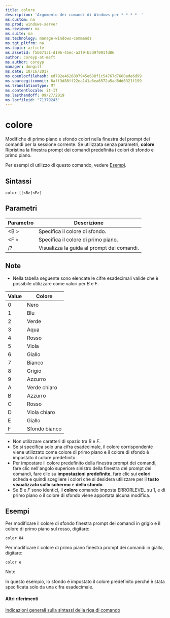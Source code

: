 ```yaml
---
title: colore
description: 'Argomento dei comandi di Windows per * * * *- '
ms.custom: na
ms.prod: windows-server
ms.reviewer: na
ms.suite: na
ms.technology: manage-windows-commands
ms.tgt_pltfrm: na
ms.topic: article
ms.assetid: f5b67131-d196-45ec-a3f9-b5d9f091fd86
author: coreyp-at-msft
ms.author: coreyp
manager: dongill
ms.date: 10/16/2017
ms.openlocfilehash: ed792e4626897945e688f1c54767d7680ade6d99
ms.sourcegitcommit: 6aff3d88ff22ea141a6ea6572a5ad8dd6321f199
ms.translationtype: MT
ms.contentlocale: it-IT
ms.lasthandoff: 09/27/2019
ms.locfileid: "71379243"
---
```

# <a name="color"></a>colore



Modifiche di primo piano e sfondo colori nella finestra del prompt dei comandi per la sessione corrente. Se utilizzata senza parametri, **colore** Ripristina la finestra prompt dei comandi predefinita i colori di sfondo e primo piano.

Per esempi di utilizzo di questo comando, vedere [Esempi](#BKMK_examples).

## <a name="syntax"></a>Sintassi

```
color [[<B>]<F>]
```

## <a name="parameters"></a>Parametri

|Parametro|Descrizione|
|---------|-----------|
|\<B >|Specifica il colore di sfondo.|
|\<F >|Specifica il colore di primo piano.|
|/?|Visualizza la guida al prompt dei comandi.|

## <a name="remarks"></a>Note

-   Nella tabella seguente sono elencate le cifre esadecimali valide che è possibile utilizzare come valori per *B* e *F*.

|Value|Colore|
|-----|-----|
|0|Nero|
|1|Blu|
|2|Verde|
|3|Aqua|
|4|Rosso|
|5|Viola|
|6|Giallo|
|7|Bianco|
|8|Grigio|
|9|Azzurro|
|A|Verde chiaro|
|B|Azzurro|
|C|Rosso|
|D|Viola chiaro|
|E|Giallo|
|F|Sfondo bianco|
    
-   Non utilizzare caratteri di spazio tra *B* e *F*.
-   Se si specifica solo una cifra esadecimale, il colore corrispondente viene utilizzato come colore di primo piano e il colore di sfondo è impostato il colore predefinito.
-   Per impostare il colore predefinito della finestra prompt dei comandi, fare clic nell'angolo superiore sinistro della finestra del prompt dei comandi, fare clic su **impostazioni predefinite**, fare clic sui **colori** scheda e quindi scegliere i colori che si desidera utilizzare per il **testo visualizzato sullo schermo** e **dello sfondo**.
-   Se *B* e *F* sono identici, il **colore** comando imposta ERRORLEVEL su 1, e di primo piano o il colore di sfondo viene apportata alcuna modifica.

## <a name="BKMK_examples"></a>Esempi

Per modificare il colore di sfondo finestra prompt dei comandi in grigio e il colore di primo piano sul rosso, digitare:
```
color 84
```
Per modificare il colore di primo piano finestra prompt dei comandi in giallo, digitare:
```
color e
```

> [!NOTE]
> In questo esempio, lo sfondo è impostato il colore predefinito perché è stata specificata solo da una cifra esadecimale.

#### <a name="additional-references"></a>Altri riferimenti

[Indicazioni generali sulla sintassi della riga di comando](command-line-syntax-key.md)
